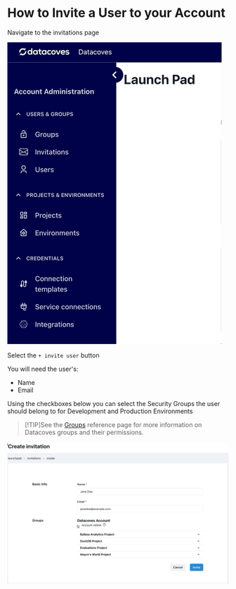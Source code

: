 # How to Invite a User to your Account 

Navigate to the invitations page

![Invitations Dropdown](./assets/menu_invitations.gif)

Select the `+ invite user` button 

You will need the user's:

- Name
- Email

Using the checkboxes below you can select the Security Groups the user should belong to for Development and Production Environments

>[!TIP]See the [Groups](reference/admin-menu/groups.md) reference page for more information on Datacoves groups and their permissions.

![New Invitations](./assets/invitations_create.gif)